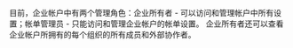 目前，企业帐户中有两个管理角色：企业所有者 - 可以访问和管理帐户中所有设置；帐单管理员 - 只能访问和管理企业帐户的帐单设置。 企业所有者还可以查看企业帐户所拥有的每个组织的所有成员和外部协作者。
